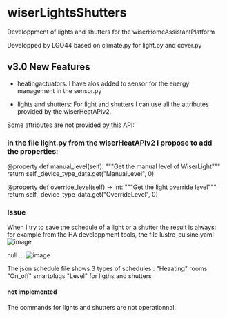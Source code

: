 # wiserLightsShutters
  Developpment of lights and shutters for the wiserHomeAssistantPlatform

Developped by LGO44
based on 
climate.py for light.py and cover.py 


## v3.0 New Features

- heatingactuators: 
    I have alos added to sensor for the energy management in the sensor.py

- lights and shutters:
	For light and shutters I can use all the attributes provided by the wiserHeatAPIv2.

Some attributes are not provided by this API:
 
### in the file light.py from the wiserHeatAPIv2 I propose to add the properties: 

@property
def manual_level(self):
    """Get the manual level of WiserLight"""
    return self._device_type_data.get("ManualLevel", 0)
    
   
@property
def override_level(self) -> int:
    """Get the light override level"""
    return self._device_type_data.get("OverrideLevel", 0) 
	
### Issue
When I try to save the schedule of a light or a shutter the result is always:
for example from the HA developpment tools, the file lustre_cuisine.yaml 
![image](https://user-images.githubusercontent.com/95585425/154519330-74d6e14c-ff59-4ebd-beb2-0c535baca9e5.png)

null
...
![image](https://user-images.githubusercontent.com/95585425/154519825-93b86fc2-87a6-454a-8118-23ddc11b8abf.png)
 
 The json schedule file shows 3 types of schedules : 
	"Heaating"		rooms
	"On_off"		smartplugs
	"Level"        	for ligths and shutters    

#### not implemented
The commands for lights and shutters are not operationnal.
		

	
